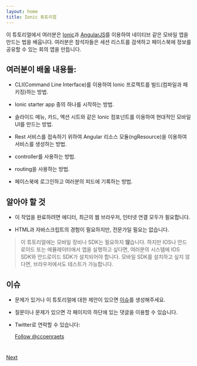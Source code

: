 ```yaml
---
layout: home
title: Ionic 튜토리얼
---
```


<!--
In this tutorial, you learn how to build a native-like mobile application with  [Ionic]
(http://ionicframework.com/) and [AngularJS](https://angularjs.org/). 
You build a Conference application that allows the attendees of a conference to browse through the list of sessions, and share information on Facebook. 
-->
이 튜토리얼에서 여러분은 [Ionic](http://ionicframework.com/)과 [AngularJS](https://angularjs.org/)를 이용하여 네이티브 같은 모바일 앱을 만드는 법을 배웁니다.
여러분은 참석자들은 세션 리스트를 검색하고 페이스북에 정보를 공유할 수 있는 회의 앱을 만듭니다.

<!--
## What You Will Learn:

- How to create and build (compile and package) an Ionic project using the CLI (Command Line Interface).

- How to start from one of the Ionic starter apps

- How to build a modern mobile UI using Ionic components such as side menu, cards, action sheets, etc. 

- How to create a service using the Angular resource module (ngResource) to access REST services

- How to use controllers

- How to use routing

- How to login with Facebook, and publish information to your feed
-->
## 여러분이 배울 내용들:

- CLI(Command Line Interface)를 이용하여 Ionic 프로젝트를 빌드(컴파일과 패키징)하는 방법.

- Ionic starter app 중의 하나를 시작하는 방법.

- 슬라이드 메뉴, 카드, 액션 시트와 같은 Ionic 컴포넌트를 이용하여 현대적인 모바일 UI를 만드는 방법.

- Rest 서비스를 접속하기 위하여 Angular 리소스 모듈(ngResource)을 이용하여 서비스를 생성하는 방법.

- controller를 사용하는 방법.

- routing을 사용하는 방법.

- 페이스북에 로그인하고 여러분의 피드에 기록하는 방법.

<!--
## Requirements

- To complete this workshop, all you need is a code editor, a modern browser, and a connection to the Internet.

- A working knowledge of HTML and JavaScript is assumed, but you don't need to be a JavaScript guru.

>A mobile device or a Mobile SDK is **not** a requirement for this tutorial. However, 
if you want to run the application on an iOS and/or an Android device or emulator, 
you need the iOS SDK and/or the Android SDK installed on your system. If you don't want to install a Mobile SDK, you'll be able to test your application in a browser on your computer.
-->
## 알아야 할 것

- 이 작업을 완료하려면 에디터, 최근의 웹 브라우저, 인터넷 연결 모두가 필요합니다.

- HTML과 자바스크립트의 경험이 필요하지만, 전문가일 필요는 없습니다.

>이 튜토리얼에는 모바일 장비나 SDK는 필요하지 **않**습니다. 하지만 IOS나 안드로이드 또는 에뮬레이터에서 앱을 실행하고 싶다면, 여러분의 시스템에 IOS SDK와 안드로이드 SDK가 설치되어야 합니다. 모바일 SDK를 설치하고 싶지 않다면, 브라우저에서도 테스트가 가능합니다.

<!--
## Issues

- Please create an issue [here](https://github.com/ccoenraets/ionic-tutorial/issues) if you run
into any problem or if you have a suggestion to improve this tutorial.

- You can also use the Comments section at the bottom of each module to ask a question or report a problem.

- You can contact me on Twitter:
-->
## 이슈

- 문제가 있거나 이 튜토리얼에 대한 제안이 있으면 [이슈](https://github.com/harryoh/ionic-tutorial-ko/issues)를 생성해주세요.

- 질문이나 문제가 있으면 각 페이지의 하단에 있는 댓글을 이용할 수 있습니다.

- Twitter로 연락할 수 있습니다:

    <a href="https://twitter.com/harryoh_" class="twitter-follow-button" data-show-count="true" 
    data-size="large" data-lang="en">Follow 
    @ccoenraets</a>
    <script>!function(d,s,id){var js,fjs=d.getElementsByTagName(s)[0];if(!d.getElementById(id)){js=d.createElement(s);js.id=id;js.src="//platform.twitter.com/widgets.js";fjs.parentNode.insertBefore(js,fjs);}}(document,"script","twitter-wjs");</script>

<div class="row" style="margin-top:40px;">
<div class="col-sm-12">
<a href="install-ionic.html" class="btn btn-default pull-right">Next <i class="glyphicon
glyphicon-chevron-right"></i></a>
</div>
</div>
